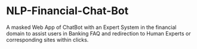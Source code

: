 # NLP-Financial-Chat-Bot

A masked Web App of ChatBot with an Expert System in the financial domain to assist users in Banking FAQ and redirection to Human Experts or corresponding sites within clicks.
